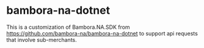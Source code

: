 bambora-na-dotnet
=================

This is a customization of Bambora.NA.SDK from https://github.com/bambora-na/bambora-na-dotnet to support api requests that involve sub-merchants.
